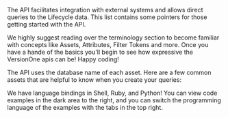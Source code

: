The API facilitates integration with external systems and allows direct queries to the Lifecycle data. This list contains some pointers for those getting started with the API.

We highly suggest reading over the terminology section to become familiar with concepts like Assets, Attributes, Filter Tokens and more. Once you have a hande of the basics you'll begin to see how expressive the VersionOne apis can be! Happy coding!

The API uses the database name of each asset. Here are a few common assets that are helpful to know when you create your queries:

We have language bindings in Shell, Ruby, and Python! You can view code examples in the dark area to the right, and you can switch the programming language of the examples with the tabs in the top right.